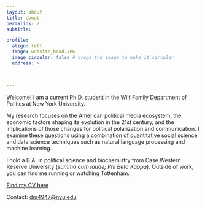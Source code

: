 ```yaml
---
layout: about
title: about
permalink: /
subtitle: 

profile:
  align: left
  image: website_head.JPG
  image_circular: false # crops the image to make it circular
  address: >
    


---
```



Welcome! I am a current Ph.D. student in the Wilf Family Department of Politics at New York University.

My research focuses on the American political media ecosystem, the economic factors shaping its evolution in the 21st century, and the implications of those changes for political polarization and communication. I examine these questions using a combination of quantitative social science and data science techniques such as natural language processing and machine learning.

I hold a B.A. in political science and biochemistry from Case Western Reserve University (_summa cum laude; Phi Beta Kappa_). Outside of work, you can find me running or watching Tottenham.

[Find my CV here](	
https://www.dropbox.com/scl/fi/joimm8votofei2dxdxpzc/McGrath_CV_2023.pdf?rlkey=skmidecxukrd0t87w2acztvxy&dl=0)

Contact: dm4947@nyu.edu
